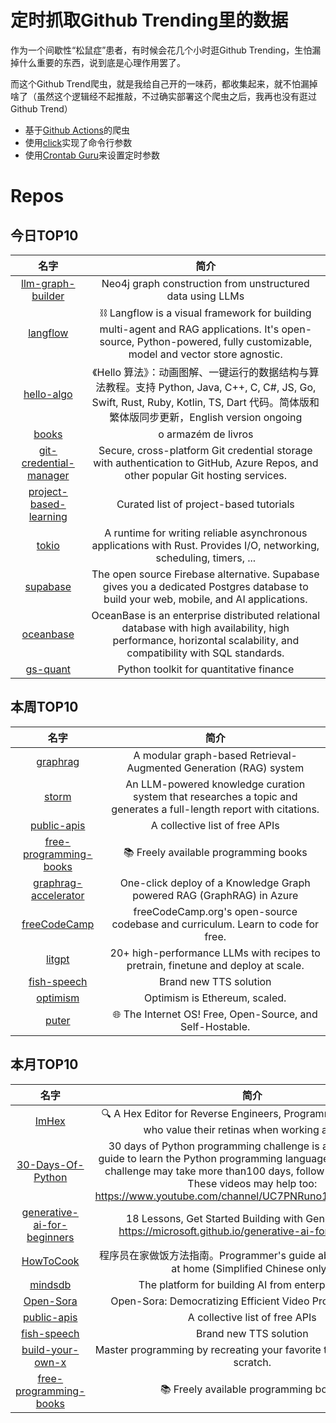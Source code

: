 # 定时抓取Github Trending里的数据

作为一个间歇性“松鼠症”患者，有时候会花几个小时逛Github Trending，生怕漏掉什么重要的东西，说到底是心理作用罢了。

而这个Github Trend爬虫，就是我给自己开的一味药，都收集起来，就不怕漏掉啥了（虽然这个逻辑经不起推敲，不过确实部署这个爬虫之后，我再也没有逛过Github Trend）

* 基于[Github Actions](https://docs.github.com/en/actions)的爬虫
* 使用[click](https://github.com/pallets/click)实现了命令行参数
* 使用[Crontab Guru](https://crontab.guru/)来设置定时参数

# Repos
## 今日TOP10 
<!-- START OF DAILY_TOP10_REPOS -->
| 名字 | 简介 |
| :----: | :----: |
| [llm-graph-builder](https://github.com/neo4j-labs/llm-graph-builder) | Neo4j graph construction from unstructured data using LLMs |
| [langflow](https://github.com/langflow-ai/langflow) | ⛓️ Langflow is a visual framework for building multi-agent and RAG applications. It's open-source, Python-powered, fully customizable, model and vector store agnostic. |
| [hello-algo](https://github.com/krahets/hello-algo) | 《Hello 算法》：动画图解、一键运行的数据结构与算法教程。支持 Python, Java, C++, C, C#, JS, Go, Swift, Rust, Ruby, Kotlin, TS, Dart 代码。简体版和繁体版同步更新，English version ongoing |
| [books](https://github.com/free-educa/books) | o armazém de livros |
| [git-credential-manager](https://github.com/git-ecosystem/git-credential-manager) | Secure, cross-platform Git credential storage with authentication to GitHub, Azure Repos, and other popular Git hosting services. |
| [project-based-learning](https://github.com/practical-tutorials/project-based-learning) | Curated list of project-based tutorials |
| [tokio](https://github.com/tokio-rs/tokio) | A runtime for writing reliable asynchronous applications with Rust. Provides I/O, networking, scheduling, timers, ... |
| [supabase](https://github.com/supabase/supabase) | The open source Firebase alternative. Supabase gives you a dedicated Postgres database to build your web, mobile, and AI applications. |
| [oceanbase](https://github.com/oceanbase/oceanbase) | OceanBase is an enterprise distributed relational database with high availability, high performance, horizontal scalability, and compatibility with SQL standards. |
| [gs-quant](https://github.com/goldmansachs/gs-quant) | Python toolkit for quantitative finance |
<!-- END OF DAILY_TOP10_REPOS -->

## 本周TOP10
<!-- START OF WEEKLY_TOP10_REPOS -->
| 名字 | 简介 |
| :----: | :----: |
| [graphrag](https://github.com/microsoft/graphrag) | A modular graph-based Retrieval-Augmented Generation (RAG) system |
| [storm](https://github.com/stanford-oval/storm) | An LLM-powered knowledge curation system that researches a topic and generates a full-length report with citations. |
| [public-apis](https://github.com/public-apis/public-apis) | A collective list of free APIs |
| [free-programming-books](https://github.com/EbookFoundation/free-programming-books) | 📚 Freely available programming books |
| [graphrag-accelerator](https://github.com/Azure-Samples/graphrag-accelerator) | One-click deploy of a Knowledge Graph powered RAG (GraphRAG) in Azure |
| [freeCodeCamp](https://github.com/freeCodeCamp/freeCodeCamp) | freeCodeCamp.org's open-source codebase and curriculum. Learn to code for free. |
| [litgpt](https://github.com/Lightning-AI/litgpt) | 20+ high-performance LLMs with recipes to pretrain, finetune and deploy at scale. |
| [fish-speech](https://github.com/fishaudio/fish-speech) | Brand new TTS solution |
| [optimism](https://github.com/ethereum-optimism/optimism) | Optimism is Ethereum, scaled. |
| [puter](https://github.com/HeyPuter/puter) | 🌐 The Internet OS! Free, Open-Source, and Self-Hostable. |
<!-- END OF WEEKLY_TOP10_REPOS -->

## 本月TOP10
<!-- START OF MONTHLY_TOP10_REPOS -->
| 名字 | 简介 |
| :----: | :----: |
| [ImHex](https://github.com/WerWolv/ImHex) | 🔍 A Hex Editor for Reverse Engineers, Programmers and people who value their retinas when working at 3 AM. |
| [30-Days-Of-Python](https://github.com/Asabeneh/30-Days-Of-Python) | 30 days of Python programming challenge is a step-by-step guide to learn the Python programming language in 30 days. This challenge may take more than100 days, follow your own pace. These videos may help too: https://www.youtube.com/channel/UC7PNRuno1rzYPb1xLa4yktw |
| [generative-ai-for-beginners](https://github.com/microsoft/generative-ai-for-beginners) | 18 Lessons, Get Started Building with Generative AI 🔗 https://microsoft.github.io/generative-ai-for-beginners/ |
| [HowToCook](https://github.com/Anduin2017/HowToCook) | 程序员在家做饭方法指南。Programmer's guide about how to cook at home (Simplified Chinese only). |
| [mindsdb](https://github.com/mindsdb/mindsdb) | The platform for building AI from enterprise data |
| [Open-Sora](https://github.com/hpcaitech/Open-Sora) | Open-Sora: Democratizing Efficient Video Production for All |
| [public-apis](https://github.com/public-apis/public-apis) | A collective list of free APIs |
| [fish-speech](https://github.com/fishaudio/fish-speech) | Brand new TTS solution |
| [build-your-own-x](https://github.com/codecrafters-io/build-your-own-x) | Master programming by recreating your favorite technologies from scratch. |
| [free-programming-books](https://github.com/EbookFoundation/free-programming-books) | 📚 Freely available programming books |
<!-- END OF MONTHLY_TOP10_REPOS -->
